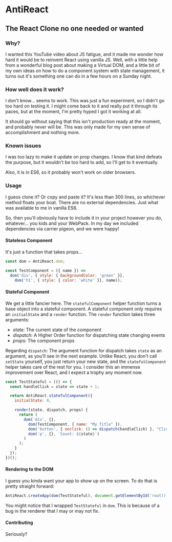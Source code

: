 AntiReact
================================================================================

The React Clone no one needed or wanted
--------------------------------------------------------------------------------

### Why?

I wanted this YouTube video about JS fatigue, and it made me wonder how hard it
would be to reinvent React using vanilla JS. Well, with a little help from a
wonderful blog post about making a Virtual DOM, and a little bit of my own
ideas on how to do a component system with state management, it turns out it's
something one can do in a few hours on a Sunday night.

### How well does it work?

I don't know... seems to work. This was just a fun experiment, so I didn't go
too hard on testing it. I might come back to it and really put it through its
paces, but at the moment, I'm pretty hyped I got it working at all.

It should go without saying that this isn't production ready at the moment,
and probably never will be. This was only made for my own sense of accomplishment
and nothing more.

### Known issues

I was too lazy to make it update on prop changes. I know that kind defeats the
purpose, but it wouldn't be too hard to add, so I'll get to it eventually.

Also, it is in ES6, so it probably won't work on older browsers.

### Usage

I guess clone it? Or copy and paste it? It's less than 300 lines, so whichever method
floats your boat. There are no external dependencies. Just what was available to me in
vanilla ES6.

So, then you'll obviously have to include it in your project however you do, whatever...
you kids and your WebPack. In my day we included dependencies via carrier pigeon, and we
were happy!

#### Stateless Component

It's just a function that takes props...

```javascript
const dom = AntiReact.dom;

const TestComponent = ({ name }) =>
  dom('div', { style: { backgroundColor: 'green' }},
    dom('h1', { style: { color: 'white' }}, name));

```

#### Stateful Component

We get a little fancier here. The `statefulComponent` helper function turns a base object into a
stateful component. A stateful component only requires an `initialState` and a `render` function.
The `render` function takes three arguments:

- *state:* The current state of the component
- *dispatch:* A Higher Order function for dispatching state changing events
- *props:* The component props

Regarding `dispatch`: The argument function for dispatch takes `state` as an argument, as you'll
see in the next example. Unlike React, you don't call `setState` yourself, you just return your
new state, and the `statefulComponent` helper takes care of the rest for you. I consider this
an immense improvement over React, and I expect a trophy any moment now.

```javascript
const TestStateful = (() => {
  const handleClick = state => state + 1;

  return AntiReact.statefulComponent({
    initialState: 0,

    render(state, dispatch, props) {
      return (
        dom('div', {},
          dom(TestComponent, { name: "My Title" }),
          dom('button', { onclick: () => dispatch(handleClick) }, "Click!"),
          dom('p', {}, `Count: ${state}`)
        )
      );
    }
  });
})();
```

#### Rendering to the DOM

I guess you kinda want your app to show up on the screen. To do that is pretty straight forward:

```javascript
AntiReact.createApp(dom(TestStateful), document.getElementById('root));
```

You might notice that I wrapped `TestStateful` in `dom`. This is because of a bug in the renderer
that I may or may not fix.


#### Contributing

Seriously?